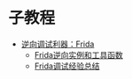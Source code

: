 # 子教程

* [逆向调试利器：Frida](https://book.crifan.org/books/reverse_debug_frida/website/)
  * [Frida逆向实例和工具函数](https://book.crifan.org/books/frida_re_example_function/website/)
  * [Frida调试经验总结](https://book.crifan.org/books/frida_debug_summary/website/)
